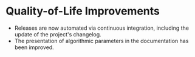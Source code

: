 # Quality-of-Life Improvements

- Releases are now automated via continuous integration, including the update of the project's changelog.
- The presentation of algorithmic parameters in the documentation has been improved.
